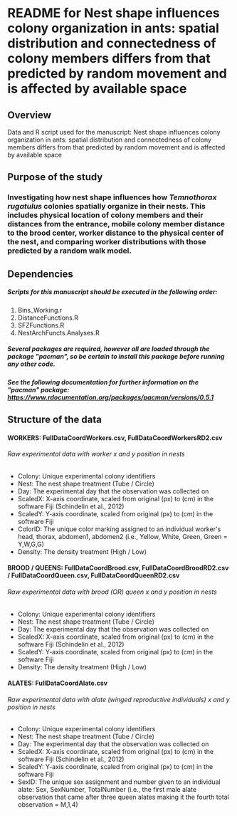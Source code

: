 # README for Nest shape influences colony organization in ants: spatial distribution and connectedness of colony members differs from that predicted by random movement and is affected by available space

## Overview
Data and R script used for the manuscript: Nest shape influences colony organization in ants: spatial distribution and connectedness of colony members differs from that predicted by random movement and is affected by available space

## Purpose of the study
### Investigating how nest shape influences how _Temnothorax rugatulus_ colonies spatially organize in their nests. This includes physical location of colony members and their distances from the entrance, mobile colony member distance to the brood center, worker distance to the physical center of the nest, and comparing worker distributions with those predicted by a random walk model. 

## Dependencies 
##### Scripts for this manuscript should be executed in the following order: 
1. Bins_Working.r
2. DistanceFunctions.R
3. SFZFunctions.R
4. NestArchFuncts.Analyses.R
##### Several packages are required, however all are loaded through the package "pacman", so be certain to install this package before running any other code.
##### See the following documentation for further information on the "pacman" package: https://www.rdocumentation.org/packages/pacman/versions/0.5.1 

## Structure of the data
#### WORKERS: FullDataCoordWorkers.csv, FullDataCoordWorkersRD2.csv
###### Raw experimental data with worker x and y position in nests
* Colony: Unique experimental colony identifiers
* Nest: The nest shape treatment (Tube / Circle)
* Day: The experimental day that the observation was collected on
* ScaledX: X-axis coordinate, scaled from original (px) to (cm) in the software Fiji (Schindelin et al., 2012)
* ScaledY: Y-axis coordinate, scaled from original (px) to (cm) in the software Fiji 
* ColorID: The unique color marking assigned to an individual worker's head, thorax, abdomen1, abdomen2 (i.e., Yellow, White, Green, Green = Y,W,G,G) 
* Density: The density treatment (High / Low) 

#### BROOD / QUEENS: FullDataCoordBrood.csv, FullDataCoordBroodRD2.csv / FullDataCoordQueen.csv, FullDataCoordQueenRD2.csv
###### Raw experimental data with brood (OR) queen x and y position in nests
* Colony: Unique experimental colony identifiers
* Nest: The nest shape treatment (Tube / Circle)
* Day: The experimental day that the observation was collected on
* ScaledX: X-axis coordinate, scaled from original (px) to (cm) in the software Fiji (Schindelin et al., 2012)
* ScaledY: Y-axis coordinate, scaled from original (px) to (cm) in the software Fiji 
* Density: The density treatment (High / Low) 

#### ALATES: FullDataCoordAlate.csv
###### Raw experimental data with alate (winged reproductive individuals) x and y position in nests
* Colony: Unique experimental colony identifiers
* Nest: The nest shape treatment (Tube / Circle)
* Day: The experimental day that the observation was collected on
* ScaledX: X-axis coordinate, scaled from original (px) to (cm) in the software Fiji (Schindelin et al., 2012)
* ScaledY: Y-axis coordinate, scaled from original (px) to (cm) in the software Fiji 
* SexID: The unique sex assignment and number given to an individual alate: Sex, SexNumber, TotalNumber (i.e., the first male alate observation that came after three queen alates making it the fourth total observation = M,1,4) 
